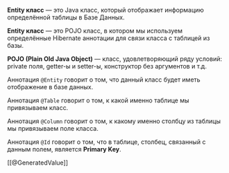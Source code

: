 **Entity класс** — это Java класс, который отображает информацию определённой таблицы в Базе Данных.

**Entity класс** — это POJO класс, в котором мы используем определённые Hibernate аннотации для связи класса с таблицей из базы.

**POJO (Plain Old Java Object)** — класс, удовлетворяющий ряду условий:  
private поля, getter-ы и setter-ы, конструктор без аргументов и т.д.

Аннотация `@Entity` говорит о том, что данный класс будет иметь отображение в базе данных.

Аннотация `@Table` говорит о том, к какой именно таблице мы привязываем класс.

Аннотация `@Column` говорит о том, к какому именно столбцу из таблицы мы привязываем поле класса.

Аннотация `@Id` говорит о том, что в таблице, столбец, связанный с данным полем, является **Primary Key**.

[[@GeneratedValue]]